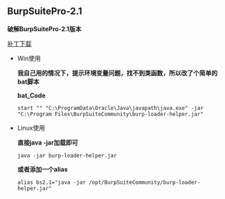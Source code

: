 ## BurpSuitePro-2.1

**破解BurpSuitePro-2.1版本**

[补丁下载](http://pan.ximcx.cn/show/%E6%B8%97%E9%80%8F%E6%B5%8B%E8%AF%95%E5%B7%A5%E5%85%B7/%E6%8A%93%E5%8C%85%E5%B7%A5%E5%85%B7%E9%9B%86%E5%90%88/Burp%20Suite%20Pro%E7%A0%B4%E8%A7%A3%E7%89%88%E9%9B%86%E5%90%88/2.1.x/BurpSuite_pro_v2.1%E7%A0%B4%E8%A7%A3%E7%89%88.rar)

- Win使用

  **我自己用的情况下，提示环境变量问题，找不到类函数，所以改了个简单的bat脚本**

  **bat_Code**

  `start "" "C:\ProgramData\Oracle\Java\javapath\java.exe" -jar "C:\Program Files\BurpSuiteCommunity\burp-loader-helper.jar"`

- Linux使用

  **直接java -jar加载即可**

  `java -jar burp-loader-helper.jar`

  **或者添加一个alias**

  `alias bs2.1="java -jar /opt/BurpSuiteCommunity/burp-loader-helper.jar"`
